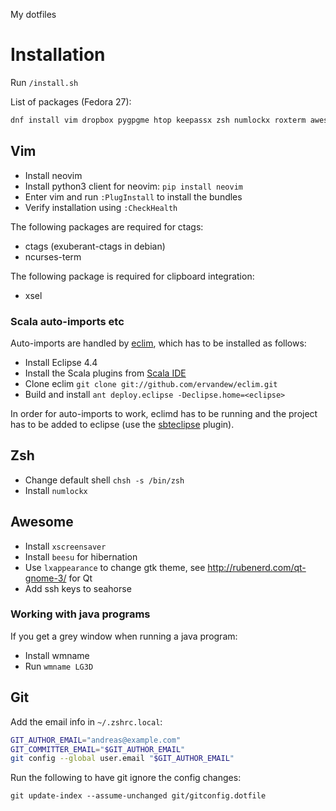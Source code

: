 My dotfiles

# Installation

Run `/install.sh`

List of packages (Fedora 27):
```zsh
dnf install vim dropbox pygpgme htop keepassx zsh numlockx roxterm awesome tmux vicious ctags ncurses-term xclip xscreensaver beesu lxappearance wmname util-linux-user hub neovim aws-shell ack redshift httpie
```

## Vim

* Install neovim
* Install python3 client for neovim: `pip install neovim`
* Enter vim and run `:PlugInstall` to install the bundles
* Verify installation using `:CheckHealth`

The following packages are required for ctags:
* ctags (exuberant-ctags in debian)
* ncurses-term

The following package is required for clipboard integration:
* xsel

### Scala auto-imports etc

Auto-imports are handled by [eclim](http://eclim.org/), which has to be
installed as follows:
* Install Eclipse 4.4
* Install the Scala plugins from [Scala IDE](http://scala-ide.org/download/current.html)
* Clone eclim `git clone git://github.com/ervandew/eclim.git`
* Build and install `ant deploy.eclipse -Declipse.home=<eclipse>`

In order for auto-imports to work, eclimd has to be running and the project has
to be added to eclipse (use the
[sbteclipse](https://github.com/typesafehub/sbteclipse) plugin).

## Zsh

* Change default shell `chsh -s /bin/zsh`
* Install `numlockx`

## Awesome

* Install `xscreensaver`
* Install `beesu` for hibernation
* Use `lxappearance` to change gtk theme, see http://rubenerd.com/qt-gnome-3/ for Qt
* Add ssh keys to seahorse

### Working with java programs

If you get a grey window when running a java program:

* Install wmname
* Run `wmname LG3D`

## Git

Add the email info in `~/.zshrc.local`:

```zsh
GIT_AUTHOR_EMAIL="andreas@example.com"
GIT_COMMITTER_EMAIL="$GIT_AUTHOR_EMAIL"
git config --global user.email "$GIT_AUTHOR_EMAIL"
```

Run the following to have git ignore the config changes:

    git update-index --assume-unchanged git/gitconfig.dotfile

